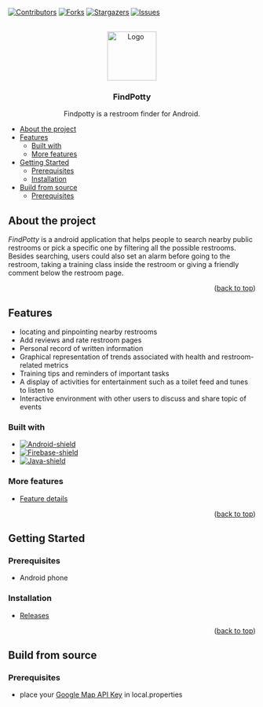 <!-- Improved compatibility of back to top link: See: https://github.com/kaylynnkk/FindAPotty/pull/73 -->
<a name="readme-top"></a>
<!--
*** Thanks for checking out the Best-README-Template. If you have a suggestion
*** that would make this better, please fork the repo and create a pull request
*** or simply open an issue with the tag "enhancement".
*** Don't forget to give the project a star!
*** Thanks again! Now go create something AMAZING! :D
-->



<!-- PROJECT SHIELDS -->
<!--
*** I'm using markdown "reference style" links for readability.
*** Reference links are enclosed in brackets [ ] instead of parentheses ( ).
*** See the bottom of this document for the declaration of the reference variables
*** for contributors-url, forks-url, etc. This is an optional, concise syntax you may use.
*** https://www.markdownguide.org/basic-syntax/#reference-style-links
-->
[![Contributors][contributors-shield]][contributors-url]
[![Forks][forks-shield]][forks-url]
[![Stargazers][stars-shield]][stars-url]
[![Issues][issues-shield]][issues-url]



<!-- PROJECT LOGO -->
<br />
<div align="center">
  <a href="https://github.com/kaylynnkk/FindAPotty">
    <img src="sample_images/app_icon.png" alt="Logo" width="100" height="100">
  </a>

  <h3 align="center">FindPotty</h3>

  <p align="center">
    Findpotty is a restroom finder for Android.

  </p>
</div>



<!-- TABLE OF CONTENTS -->
- [About the project](#about-the-project)
- [Features](#features)
  - [Built with](#built-with)
  - [More features](#more-features)
- [Getting Started](#getting-started)
  - [Prerequisites](#prerequisites)
  - [Installation](#installation)
- [Build from source](#build-from-source)
  - [Prerequisites](#prerequisites-1)


<!-- ABOUT THE PROJECT -->
## About the project

*FindPotty* is a android application that helps people to search nearby public restrooms or pick a specific one by filtering all the possible restrooms. Besides searching, users could also set an alarm before going to the restroom, taking a training class inside the restroom or giving a friendly comment below the restroom page.

<p align="right">(<a href="#readme-top">back to top</a>)</p>

## Features

- locating and pinpointing nearby restrooms 
- Add reviews and rate restroom pages
- Personal record of written information 
- Graphical representation of trends associated with health and restroom-related metrics
- Training tips and reminders of important tasks 
- A display of activities for entertainment such as a toilet feed and tunes to listen to 
- Interactive environment with other users to discuss and share topic of events


### Built with

- [![Android-shield]][Android-site]
- [![Firebase-shield]][Firebase-site]
- [![Java-shield]][Java-site]

### More features
- [Feature details](https://derivativemarmot.github.io/blog/posts/4425dcef.html)

<p align="right">(<a href="#readme-top">back to top</a>)</p>


<!-- GETTING STARTED -->
## Getting Started

### Prerequisites

- Android phone

### Installation

- [Releases](https://github.com/kaylynnkk/FindAPotty/releases)

<p align="right">(<a href="#readme-top">back to top</a>)</p>


## Build from source

### Prerequisites

- place your [Google Map API Key](https://developers.google.com/maps/documentation/javascript/get-api-key) in local.properties



<!-- MARKDOWN LINKS & IMAGES -->
<!-- https://www.markdownguide.org/basic-syntax/#reference-style-links -->
[contributors-shield]: https://img.shields.io/github/contributors/kaylynnkk/FindAPotty.svg?style=for-the-badge
[contributors-url]: https://github.com/kaylynnkk/FindAPotty/graphs/contributors
[forks-shield]: https://img.shields.io/github/forks/kaylynnkk/FindAPotty.svg?style=for-the-badge
[forks-url]: https://github.com/kaylynnkk/FindAPotty/network/members
[stars-shield]: https://img.shields.io/github/stars/kaylynnkk/FindAPotty.svg?style=for-the-badge
[stars-url]: https://github.com/kaylynnkk/FindAPotty/stargazers
[issues-shield]: https://img.shields.io/github/issues/kaylynnkk/FindAPotty.svg?style=for-the-badge
[issues-url]: https://github.com/kaylynnkk/FindAPotty/issues
[product-screenshot]: images/screenshot.png
[Android-site]: https://www.android.com/
[Android-shield]: https://img.shields.io/badge/Android-3DDC84?style=for-the-badge&logo=android&logoColor=white
[Firebase-site]: https://firebase.google.com/
[Firebase-shield]: https://img.shields.io/badge/firebase-ffca28?style=for-the-badge&logo=firebase&logoColor=black
[Java-site]: https://www.java.com/
[Java-shield]: https://img.shields.io/badge/Java-ED8B00?style=for-the-badge&logo=openjdk&logoColor=white
